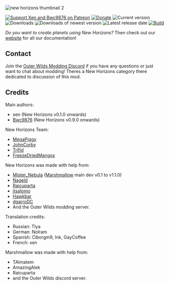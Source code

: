 ![new horizons thumbnail 2](https://user-images.githubusercontent.com/22628069/154112130-b777f618-245f-44c9-9408-e11141fc5fde.png)


[![Support Xen and Bwc9876 on Patreon](https://img.shields.io/endpoint.svg?url=https%3A%2F%2Fshieldsio-patreon.vercel.app%2Fapi%3Fusername%3Downh%26type%3Dpatrons&style=flat)](https://patreon.com/ownh)
[![Donate](https://img.shields.io/badge/Donate-PayPal-blue.svg)](https://www.paypal.com/paypalme/xen42)
![Current version](https://img.shields.io/github/manifest-json/v/xen-42/outer-wilds-new-horizons?color=gree&filename=NewHorizons%2Fmanifest.json)
![Downloads](https://img.shields.io/github/downloads/xen-42/outer-wilds-new-horizons/total)
![Downloads of newest version](https://img.shields.io/github/downloads/xen-42/outer-wilds-new-horizons/latest/total)
![Latest release date](https://img.shields.io/github/release-date/xen-42/outer-wilds-new-horizons)
[![Build](https://github.com/xen-42/outer-wilds-new-horizons/actions/workflows/build.yaml/badge.svg)](https://github.com/xen-42/outer-wilds-new-horizons/actions/workflows/build.yaml)

*Do you want to create planets using New Horizons?* Then check out our [website](https://nh.outerwildsmods.com/) for all our documentation!

## Contact
Join the [Outer Wilds Modding Discord](https://discord.gg/MvbCbBz6Q6) if you have any questions or just want to chat about modding! Theres a New Horizons category there dedicated to discussion of this mod.

## Credits
Main authors:
- xen (New Horizons v0.1.0 onwards)
- [Bwc9876](https://github.com/Bwc9876) (New Horizons v0.9.0 onwards)

New Horizons Team:
- [MegaPiggy](https://github.com/MegaPiggy)
- [JohnCorby](https://github.com/JohnCorby) 
- [Trifid](https://github.com/TerrificTrifid)
- [FreezeDriedMangos](https://github.com/FreezeDriedMangos)

New Horizons was made with help from:
- [Mister_Nebula](https://github.com/misternebula) ([Marshmallow](https://github.com/misternebula/Marshmallow) main dev v0.1 to v1.1.0)
- [Nageld](https://github.com/Nageld)
- [Raicuparta](https://github.com/Raicuparta)
- [jtsalomo](https://github.com/jtsalomo)
- [Hawkbar](https://github.com/Hawkbat)
- [dgarroDC](https://github.com/dgarroDC)
- And the Outer Wilds modding server.

Translation credits:
- Russian: Tlya
- German: Nolram
- Spanish: Ciborgm9, Ink, GayCoffee
- French: xen

Marshmallow was made with help from:
- TAImatem
- AmazingAlek
- Raicuparta
- and the Outer Wilds discord server.
